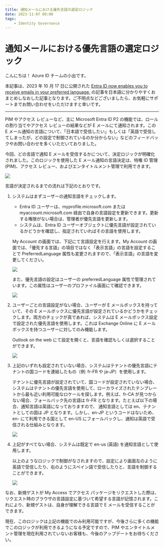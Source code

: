 ```yaml
---
title: 通知メールにおける優先言語の選定ロジック
date: 2023-11-07 00:00
tags:
    - Identity Governance
---
```


# 通知メールにおける優先言語の選定ロジック

こんにちは！ Azure ID チームの小出です。

本記事は、2023 年 10 月 17 日に公開された [Entra ID now enables you to receive emails in your preferred language.](https://techcommunity.microsoft.com/t5/microsoft-entra-azure-ad-blog/entra-id-now-enables-you-to-receive-emails-in-your-preferred/ba-p/3939717) の記事を日本語に分かりやすくおまとめしなおした記事となります。ご不明点などございましたら、お気軽にサポートまでお問い合わせをいただけますと幸いです。

----

PIM やアクセス レビューなど、主に Microsoft Entra ID P2 の機能では、ロールの割り当てやアクセス レビューの結果などが E メールにて通知されます。この E メール通知の言語について、「日本語で受信したい」もしくは「英語で受信してしまったが、どの設定で制御されているのか分からない」などのフィードバックやお問い合わせを多くいただいておりました。

今回、どの言語で通知 E メールを受信するかについて、決定ロジックが明確化されました。このロジックを使用した E メール通知の言語決定は、特権 ID 管理 (PIM)、アクセス レビュー、およびエンタイトルメント管理で利用できます。

![](./preferred-language-in-identity-governance/language1.png)
 
言語が決定されるまでの流れは下記のとおりです。

1. システムはまずユーザーの通知言語をチェックします。

    - Entra ID ユーザーは、myprofile.microsoft.com または myaccount.microsoft.com 経由で自身の言語設定を更新できます。更新する権限がない場合は、管理者が優先言語を更新します。
    - システムは、Entra ID ユーザーオブジェクトに優先言語が設定されているかどうかを確認し、指定されていればその言語を使用します。
	
    My Account の画面では、下記にて言語設定を行えます。My Account の画面では、「優先する言語」の項目ではなく「表示言語」の言語を設定することで PreferredLanguage 属性も変更されますので、「表示言語」の言語を変更してください。

    ![](./preferred-language-in-identity-governance/language2.png)
	
    また、優先言語の設定はユーザーの preferredLanguage 属性で管理されています。この属性はユーザーのプロファイル画面にて確認できます。

    ![](./preferred-language-in-identity-governance/language3.png)
	
2. ユーザーごとの言語設定がない場合、ユーザーが E メールボックスを持っていて、その E メールボックスに優先言語が設定されているかどうかをチェックします。両方のチェックが真であれば、システムは E メールボックス設定で設定された優先言語を使用します。これは Exchange Online に E メールボックスを持つユーザーに対してのみ機能します。

    Outlook on the web にて設定を開くと、言語を確認もしくは選択することができます。

    ![](./preferred-language-in-identity-governance/language4.png)

3. 上記のいずれも設定されていない場合、システムはテナントの優先言語にテナントの国コードを連結したもの（例: fr-FR や ja-JP）を使用します。

    テナントに優先言語が設定されていて、国コードが設定されていない場合、システムはテナントの優先言語を使用して、ローカライズされたテンプレートから最も近い利用可能なロケールを探します。例えば、fr-CA が見つからない場合、フォールバック先の言語は fr-FR となります。たとえば以下の場合、通知言語は英語になっておりますので、 通知言語としては en、テナントとしての国は JP となります。しかし、en-JP というコードはないため、en- にて利用できる国として en-US にフォールバックし、通知は英語で受信される仕組みとなります。

    ![](./preferred-language-in-identity-governance/language5.png)
	
4. 上記がすべてない場合、システムは既定で en-us (英語) を通知言語として使用します。

    以上のようなロジックで制御がなされますので、設定により画面左のように英語で受信したり、右のようにスペイン語で受信したりと、言語を制御することができます。

    ![](./preferred-language-in-identity-governance/language6.png)
    
なお、新規ゲストが My Access でアクセス パッケージをリクエストした際は、リクエスト時のブラウザの言語設定に基づいて希望する言語が記憶されます。これにより、新規ゲストは、自身が理解できる言語で E メールを受信することができます。

現在、このロジックは上記の機能でのみ利用可能ですが、今後さらに多くの機能でこのロジックが利用できるようになる予定ですので、PIM やエンタイトルメント管理を現在利用されていないお客様も、今後のアップデートをお待ちください。

